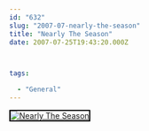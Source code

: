 ```yaml
---
id: "632"
slug: "2007-07-nearly-the-season"
title: "Nearly The Season"
date: 2007-07-25T19:43:20.000Z



tags:

  - "General"
---
```

<div class="sqs-html-content">
  <div style="float: left; margin-right: 10px; margin-bottom: 10px;"> <a href="http://www.flickr.com/photos/mclazarus/899990720/" title="Nearly The Season"><img src="http://farm2.static.flickr.com/1245/899990720_c70f13e3a8_m.jpg" alt="Nearly The Season" style="border: solid 2px #000000;" /></a>
</div>
<p><br clear="all" /></p>
</div>
